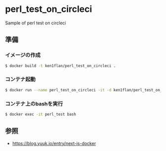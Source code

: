 # perl_test_on_circleci
Sample of perl test on circleci

## 準備

### イメージの作成

```bash
$ docker build -t ken1flan/perl_test_on_circleci .
```

### コンテナ起動

```bash
$ docker run --name perl_test_on_circleci -it -d ken1flan/perl_test_on_circleci
```

### コンテナ上のbashを実行

```bash
$ docker exec -it perl_test bash
```

## 参照

- https://blog.yuuk.io/entry/next-is-docker